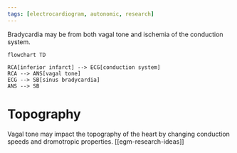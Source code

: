 ```yaml
---
tags: [electrocardiogram, autonomic, research]
---
```


Bradycardia may be from both vagal tone and ischemia of the conduction system. 

```mermaid
flowchart TD

RCA[inferior infarct] --> ECG[conduction system]
RCA --> ANS[vagal tone]
ECG --> SB[sinus bradycardia]
ANS --> SB
```

# Topography

Vagal tone may impact the topography of the heart by changing conduction speeds and dromotropic properties. [[egm-research-ideas]]
